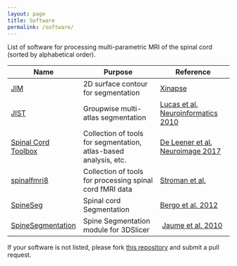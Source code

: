 ```yaml
---
layout: page
title: Software
permalink: /software/
---
```


List of software for processing multi-parametric MRI of the spinal cord (sorted by alphabetical order).

| Name | Purpose | Reference |
|---|---|---|
| [JIM](http://www.xinapse.com/Manual/index.html) | 2D surface contour for segmentation | [Xinapse](http://www.xinapse.com/j-im-7-software/) |
| [JIST](http://www.nitrc.org/projects/jist) | Groupwise multi-atlas segmentation | [Lucas et al. Neuroinformatics 2010](https://www.ncbi.nlm.nih.gov/pubmed/20077162) |
|[Spinal Cord Toolbox](https://github.com/neuropoly/spinalcordtoolbox) | Collection of tools for segmentation, atlas-based analysis, etc. | [De Leener et al. Neuroimage 2017](https://www.ncbi.nlm.nih.gov/pubmed/27720818) |
| [spinalfmri8](http://post.queensu.ca/~stromanp/software.html) | Collection of tools for processing spinal cord fMRI data | [Stroman et al.](http://post.queensu.ca/~stromanp/software.html)|
| [SpineSeg](http://www.lni.hc.unicamp.br/app/spineseg/) | Spinal cord Segmentation | [Bergo et al. 2012](https://ieeexplore.ieee.org/document/6263238/) |
| [SpineSegmentation](https://www.nitrc.org/projects/sylvainproject/) | Spine Segmentation module for 3DSlicer | [Jaume et al. 2010](https://na-mic.org/wiki/2010_Winter_Project_Week_Spine_Segmentation_Module_in_Slicer3) |

If your software is not listed, please fork [this repository](https://github.com/spinalcordmri/spinalcordmri.github.io) and submit a pull request.
